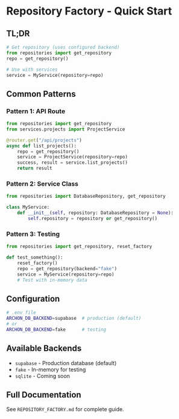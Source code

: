 # Repository Factory - Quick Start

## TL;DR

```python
# Get repository (uses configured backend)
from repositories import get_repository
repo = get_repository()

# Use with services
service = MyService(repository=repo)
```

## Common Patterns

### Pattern 1: API Route

```python
from repositories import get_repository
from services.projects import ProjectService

@router.get("/api/projects")
async def list_projects():
    repo = get_repository()
    service = ProjectService(repository=repo)
    success, result = service.list_projects()
    return result
```

### Pattern 2: Service Class

```python
from repositories import DatabaseRepository, get_repository

class MyService:
    def __init__(self, repository: DatabaseRepository = None):
        self.repository = repository or get_repository()
```

### Pattern 3: Testing

```python
from repositories import get_repository, reset_factory

def test_something():
    reset_factory()
    repo = get_repository(backend="fake")
    service = MyService(repository=repo)
    # Test with in-memory data
```

## Configuration

```bash
# .env file
ARCHON_DB_BACKEND=supabase  # production (default)
# or
ARCHON_DB_BACKEND=fake      # testing
```

## Available Backends

- `supabase` - Production database (default)
- `fake` - In-memory for testing
- `sqlite` - Coming soon

## Full Documentation

See `REPOSITORY_FACTORY.md` for complete guide.
